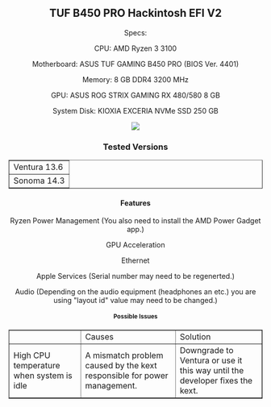<article>
<header>
    <h1>TUF B450 PRO Hackintosh EFI V2</h1>



Specs:

CPU: AMD Ryzen 3 3100


Motherboard: ASUS TUF GAMING B450 PRO (BIOS Ver. 4401)


Memory: 8 GB DDR4 3200 MHz


GPU: ASUS ROG STRIX GAMING RX 480/580 8 GB


System Disk: KIOXIA EXCERIA NVMe SSD 250 GB







<img src="https://cdn.discordapp.com/attachments/1048295437444059187/1201462963035443210/Ekran_Resmi_2024-01-29_12.16.48.png?ex=65c9e894&is=65b77394&hm=18425ebdd9eb3d7e57b4625092aafe8e35c3ac70086531a81153e41c07603d58&">





<article>
  <header>
    <h1>Tested Versions</h1>




<!DOCTYPE html>
<html>
<head>
 
</head>
<body>
 
<table border=1>
    <tr>
        <td>Ventura 13.6</td>
    <tr>
        <td>Sonoma 14.3</td>
    </tr>









</table>

</body>
</html>









<article>
  <header>
    <h1>Features</h1>



Ryzen Power Management (You also need to install the AMD Power Gadget app.)


GPU Acceleration


Ethernet


Apple Services (Serial number may need to be regenerted.)


Audio (Depending on the audio equipment (headphones an etc.) you are using "layout id" value may need to be changed.)





<article>
   <header>
     <h1>Possible Issues</h1>






<table border="1">
    <body>
        <tr>
            <td>&nbsp;</td>
            <td>Causes</td>
            <td>Solution<br />
            </td>
        </tr>
        <tr>
            <td>High CPU temperature when system is idle</td>
            <td>A mismatch problem caused by the kext responsible for power management.</td>
            <td>Downgrade to Ventura or use it this way until the developer fixes the kext.</td>
    </body>
</table> 









        






